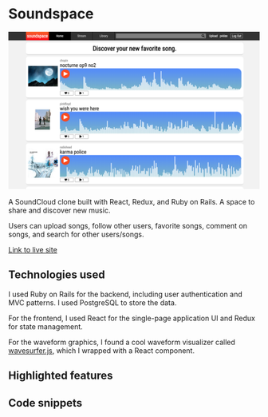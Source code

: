 # Soundspace

![screenshot](https://github.com/pvklee/soundcloud_clone/blob/master/readme_images/Screen%20Shot%202019-05-26%20at%201.21.17%20PM.png)

A SoundCloud clone built with React, Redux, and Ruby on Rails. A space to share and discover new music.

Users can upload songs, follow other users, favorite songs, comment on songs, and search for other users/songs. 

[Link to live site](https://pvklee-soundcloud-clone.herokuapp.com/) 

## Technologies used

I used Ruby on Rails for the backend, including user authentication and MVC patterns. I used PostgreSQL to store the data.

For the frontend, I used React for the single-page application UI and Redux for state management.

For the waveform graphics, I found a cool waveform visualizer called [wavesurfer.js](https://github.com/katspaugh/wavesurfer.js/blob/master/README.md), which I wrapped with a React component.

## Highlighted features

## Code snippets
